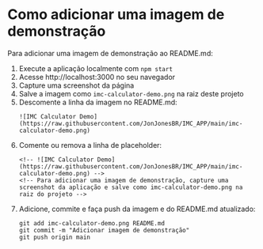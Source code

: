 # Como adicionar uma imagem de demonstração

Para adicionar uma imagem de demonstração ao README.md:

1. Execute a aplicação localmente com `npm start`
2. Acesse http://localhost:3000 no seu navegador
3. Capture uma screenshot da página
4. Salve a imagem como `imc-calculator-demo.png` na raiz deste projeto
5. Descomente a linha da imagem no README.md:
   ```
   ![IMC Calculator Demo](https://raw.githubusercontent.com/JonJonesBR/IMC_APP/main/imc-calculator-demo.png)
   ```
6. Comente ou remova a linha de placeholder:
   ```
   <!-- ![IMC Calculator Demo](https://raw.githubusercontent.com/JonJonesBR/IMC_APP/main/imc-calculator-demo.png) -->
   <!-- Para adicionar uma imagem de demonstração, capture uma screenshot da aplicação e salve como imc-calculator-demo.png na raiz do projeto -->
   ```
7. Adicione, commite e faça push da imagem e do README.md atualizado:
   ```
   git add imc-calculator-demo.png README.md
   git commit -m "Adicionar imagem de demonstração"
   git push origin main
   ```